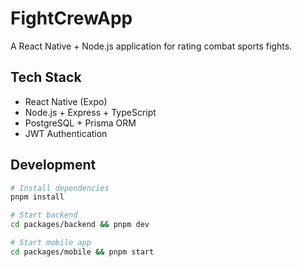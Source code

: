 # FightCrewApp

A React Native + Node.js application for rating combat sports fights.

## Tech Stack
- React Native (Expo)
- Node.js + Express + TypeScript
- PostgreSQL + Prisma ORM
- JWT Authentication

## Development
```bash
# Install dependencies
pnpm install

# Start backend
cd packages/backend && pnpm dev

# Start mobile app
cd packages/mobile && pnpm start 
